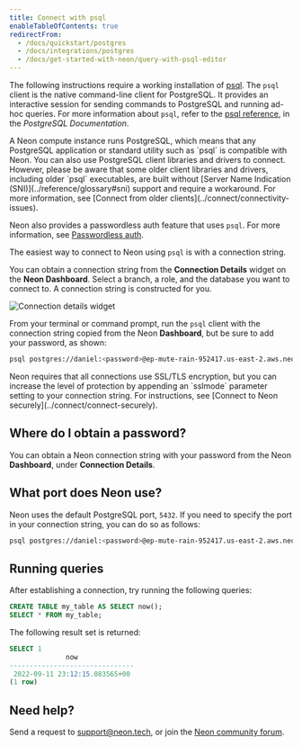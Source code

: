 ```yaml
---
title: Connect with psql
enableTableOfContents: true
redirectFrom:
  - /docs/quickstart/postgres
  - /docs/integrations/postgres
  - /docs/get-started-with-neon/query-with-psql-editor
---
```


The following instructions require a working installation of [psql](https://www.postgresql.org/download/). The `psql` client is the native command-line client for PostgreSQL. It provides an interactive session for sending commands to PostgreSQL and running ad-hoc queries. For more information about `psql`, refer to the [psql reference](https://www.postgresql.org/docs/15/app-psql.html), in the _PostgreSQL Documentation_.

<Admonition type="note">
A Neon compute instance runs PostgreSQL, which means that any PostgreSQL application or standard utility such as `psql` is compatible with Neon. You can also use PostgreSQL client libraries and drivers to connect. However, please be aware that some older client libraries and drivers, including older `psql` executables, are built without [Server Name Indication (SNI)](../reference/glossary#sni) support and require a workaround. For more information, see [Connect from older clients](../connect/connectivity-issues).

Neon also provides a passwordless auth feature that uses `psql`. For more information, see [Passwordless auth](../connect/passwordless-connect).
</Admonition>

The easiest way to connect to Neon using `psql` is with a connection string.

You can obtain a connection string from the **Connection Details** widget on the **Neon Dashboard**. Select a branch, a role, and the database you want to connect to. A connection string is constructed for you.

![Connection details widget](/docs/connect/connection_details.png)

From your terminal or command prompt, run the `psql` client with the connection string copied from the Neon **Dashboard**, but be sure to add your password, as shown:

```bash
psql postgres://daniel:<password>@ep-mute-rain-952417.us-east-2.aws.neon.tech/neondb
```

<Admonition type="note">
Neon requires that all connections use SSL/TLS encryption, but you can increase the level of protection by appending an `sslmode` parameter setting to your connection string. For instructions, see [Connect to Neon securely](../connect/connect-securely).
</Admonition>

## Where do I obtain a password?

You can obtain a Neon connection string with your password from the Neon **Dashboard**, under **Connection Details**.

## What port does Neon use?

Neon uses the default PostgreSQL port, `5432`. If you need to specify the port in your connection string, you can do so as follows:

```bash
psql postgres://daniel:<password>@ep-mute-rain-952417.us-east-2.aws.neon.tech:5432/neondb
```
  
## Running queries

After establishing a connection, try running the following queries:

```sql
CREATE TABLE my_table AS SELECT now();
SELECT * FROM my_table;
```

The following result set is returned:

```sql
SELECT 1
              now
-------------------------------
 2022-09-11 23:12:15.083565+00
(1 row)
```

## Need help?

Send a request to [support@neon.tech](mailto:support@neon.tech), or join the [Neon community forum](https://community.neon.tech/).
